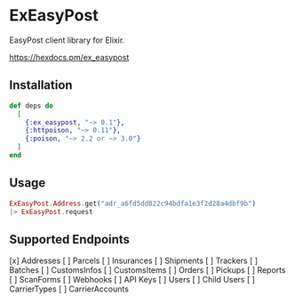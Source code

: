 # ExEasyPost

EasyPost client library for Elixir.

https://hexdocs.pm/ex_easypost

## Installation

```elixir
def deps do
  [
    {:ex_easypost, "~> 0.1"},
    {:httpoison, "~> 0.11"},
    {:poison, "~> 2.2 or ~> 3.0"}
  ]
end
```

## Usage

```elixir
ExEasyPost.Address.get("adr_a6fd5dd822c94bdfa1e3f2d28a4dbf9b")
|> ExEasyPost.request
```

## Supported Endpoints

[x] Addresses
[ ] Parcels
[ ] Insurances
[ ] Shipments
[ ] Trackers
[ ] Batches
[ ] CustomsInfos
[ ] CustomsItems
[ ] Orders
[ ] Pickups
[ ] Reports
[ ] ScanForms
[ ] Webhooks
[ ] API Keys
[ ] Users
[ ] Child Users
[ ] CarrierTypes
[ ] CarrierAccounts
